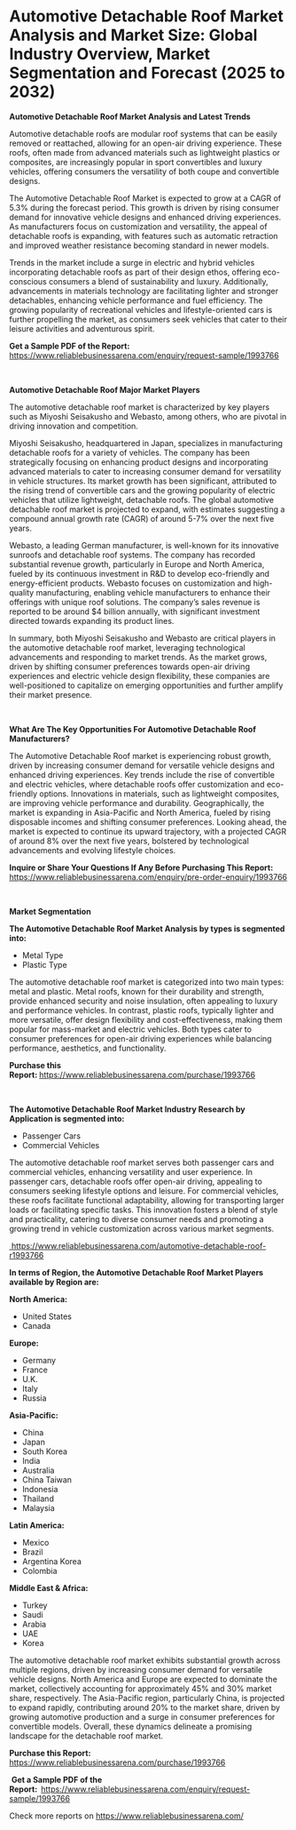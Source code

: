 <p><h1>Automotive Detachable Roof Market Analysis and Market Size: Global Industry Overview, Market Segmentation and Forecast (2025 to 2032)</h1></p><p><strong>Automotive Detachable Roof Market Analysis and Latest Trends</strong></p>
<p><p>Automotive detachable roofs are modular roof systems that can be easily removed or reattached, allowing for an open-air driving experience. These roofs, often made from advanced materials such as lightweight plastics or composites, are increasingly popular in sport convertibles and luxury vehicles, offering consumers the versatility of both coupe and convertible designs. </p><p>The Automotive Detachable Roof Market is expected to grow at a CAGR of 5.3% during the forecast period. This growth is driven by rising consumer demand for innovative vehicle designs and enhanced driving experiences. As manufacturers focus on customization and versatility, the appeal of detachable roofs is expanding, with features such as automatic retraction and improved weather resistance becoming standard in newer models. </p><p>Trends in the market include a surge in electric and hybrid vehicles incorporating detachable roofs as part of their design ethos, offering eco-conscious consumers a blend of sustainability and luxury. Additionally, advancements in materials technology are facilitating lighter and stronger detachables, enhancing vehicle performance and fuel efficiency. The growing popularity of recreational vehicles and lifestyle-oriented cars is further propelling the market, as consumers seek vehicles that cater to their leisure activities and adventurous spirit.</p></p>
<p><strong>Get a Sample PDF of the Report:&nbsp;</strong> <a href="https://www.reliablebusinessarena.com/enquiry/request-sample/1993766?utm_campaign=3558&utm_medium=2&utm_source=Github&utm_content=ia&utm_term=29032025&utm_id=automotive-detachable-roof">https://www.reliablebusinessarena.com/enquiry/request-sample/1993766</a></p>
<p>&nbsp;</p>
<p><strong>Automotive Detachable Roof Major Market Players</strong></p>
<p><p>The automotive detachable roof market is characterized by key players such as Miyoshi Seisakusho and Webasto, among others, who are pivotal in driving innovation and competition. </p><p>Miyoshi Seisakusho, headquartered in Japan, specializes in manufacturing detachable roofs for a variety of vehicles. The company has been strategically focusing on enhancing product designs and incorporating advanced materials to cater to increasing consumer demand for versatility in vehicle structures. Its market growth has been significant, attributed to the rising trend of convertible cars and the growing popularity of electric vehicles that utilize lightweight, detachable roofs. The global automotive detachable roof market is projected to expand, with estimates suggesting a compound annual growth rate (CAGR) of around 5-7% over the next five years.</p><p>Webasto, a leading German manufacturer, is well-known for its innovative sunroofs and detachable roof systems. The company has recorded substantial revenue growth, particularly in Europe and North America, fueled by its continuous investment in R&D to develop eco-friendly and energy-efficient products. Webasto focuses on customization and high-quality manufacturing, enabling vehicle manufacturers to enhance their offerings with unique roof solutions. The company’s sales revenue is reported to be around $4 billion annually, with significant investment directed towards expanding its product lines.</p><p>In summary, both Miyoshi Seisakusho and Webasto are critical players in the automotive detachable roof market, leveraging technological advancements and responding to market trends. As the market grows, driven by shifting consumer preferences towards open-air driving experiences and electric vehicle design flexibility, these companies are well-positioned to capitalize on emerging opportunities and further amplify their market presence.</p></p>
<p>&nbsp;</p>
<p><strong>What Are The Key Opportunities For Automotive Detachable Roof Manufacturers?</strong></p>
<p><p>The Automotive Detachable Roof market is experiencing robust growth, driven by increasing consumer demand for versatile vehicle designs and enhanced driving experiences. Key trends include the rise of convertible and electric vehicles, where detachable roofs offer customization and eco-friendly options. Innovations in materials, such as lightweight composites, are improving vehicle performance and durability. Geographically, the market is expanding in Asia-Pacific and North America, fueled by rising disposable incomes and shifting consumer preferences. Looking ahead, the market is expected to continue its upward trajectory, with a projected CAGR of around 8% over the next five years, bolstered by technological advancements and evolving lifestyle choices.</p></p>
<p><strong>Inquire or Share Your Questions If Any Before Purchasing This Report:</strong> <a href="https://www.reliablebusinessarena.com/enquiry/pre-order-enquiry/1993766?utm_campaign=3558&utm_medium=2&utm_source=Github&utm_content=ia&utm_term=29032025&utm_id=automotive-detachable-roof">https://www.reliablebusinessarena.com/enquiry/pre-order-enquiry/1993766</a></p>
<p>&nbsp;</p>
<p><strong>Market Segmentation</strong></p>
<p><strong>The Automotive Detachable Roof Market Analysis by types is segmented into:</strong></p>
<p><ul><li>Metal Type</li><li>Plastic Type</li></ul></p>
<p><p>The automotive detachable roof market is categorized into two main types: metal and plastic. Metal roofs, known for their durability and strength, provide enhanced security and noise insulation, often appealing to luxury and performance vehicles. In contrast, plastic roofs, typically lighter and more versatile, offer design flexibility and cost-effectiveness, making them popular for mass-market and electric vehicles. Both types cater to consumer preferences for open-air driving experiences while balancing performance, aesthetics, and functionality.</p></p>
<p><strong>Purchase this Report:&nbsp;</strong><a href="https://www.reliablebusinessarena.com/purchase/1993766?utm_campaign=3558&utm_medium=2&utm_source=Github&utm_content=ia&utm_term=29032025&utm_id=automotive-detachable-roof">https://www.reliablebusinessarena.com/purchase/1993766</a></p>
<p>&nbsp;</p>
<p><strong>The Automotive Detachable Roof Market Industry Research by Application is segmented into:</strong></p>
<p><ul><li>Passenger Cars</li><li>Commercial Vehicles</li></ul></p>
<p><p>The automotive detachable roof market serves both passenger cars and commercial vehicles, enhancing versatility and user experience. In passenger cars, detachable roofs offer open-air driving, appealing to consumers seeking lifestyle options and leisure. For commercial vehicles, these roofs facilitate functional adaptability, allowing for transporting larger loads or facilitating specific tasks. This innovation fosters a blend of style and practicality, catering to diverse consumer needs and promoting a growing trend in vehicle customization across various market segments.</p></p>
<p><a href="https://www.reliablebusinessarena.com/automotive-detachable-roof-r1993766?utm_campaign=3558&utm_medium=2&utm_source=Github&utm_content=ia&utm_term=29032025&utm_id=automotive-detachable-roof">&nbsp;https://www.reliablebusinessarena.com/automotive-detachable-roof-r1993766</a></p>
<p><strong>In terms of Region, the Automotive Detachable Roof Market Players available by Region are:</strong></p>
<p>
    <p> <strong> North America: </strong>
        <ul>
            <li>United States</li>
            <li>Canada</li>
        </ul>
        </p> 
    <p> <strong> Europe: </strong>
        <ul>
            <li>Germany</li>
            <li>France</li>
            <li>U.K.</li>
            <li>Italy</li>
            <li>Russia</li>
        </ul>
        </p> 
    <p> <strong> Asia-Pacific: </strong>
        <ul>
            <li>China</li>
            <li>Japan</li>
            <li>South Korea</li>
            <li>India</li>
            <li>Australia</li>
            <li>China Taiwan</li>
            <li>Indonesia</li>
            <li>Thailand</li>
            <li>Malaysia</li>
        </ul>
        </p> 
    <p> <strong> Latin America: </strong>
        <ul>
            <li>Mexico</li>
            <li>Brazil</li>
            <li>Argentina Korea</li>
            <li>Colombia</li>
        </ul>
        </p> 
    <p> <strong> Middle East & Africa: </strong>
        <ul>
            <li>Turkey</li>
            <li>Saudi</li>
            <li>Arabia</li>
            <li>UAE</li>
            <li>Korea</li>
        </ul>
    </p>
    </p>
<p><p>The automotive detachable roof market exhibits substantial growth across multiple regions, driven by increasing consumer demand for versatile vehicle designs. North America and Europe are expected to dominate the market, collectively accounting for approximately 45% and 30% market share, respectively. The Asia-Pacific region, particularly China, is projected to expand rapidly, contributing around 20% to the market share, driven by growing automotive production and a surge in consumer preferences for convertible models. Overall, these dynamics delineate a promising landscape for the detachable roof market.</p></p>
<p><strong>Purchase this Report: </strong><a href="https://www.reliablebusinessarena.com/purchase/1993766?utm_campaign=3558&utm_medium=2&utm_source=Github&utm_content=ia&utm_term=29032025&utm_id=automotive-detachable-roof">https://www.reliablebusinessarena.com/purchase/1993766</a></p>
<p>&nbsp;<strong>Get a Sample PDF of the Report:&nbsp;&nbsp;</strong><a href="https://www.reliablebusinessarena.com/enquiry/request-sample/1993766?utm_campaign=3558&utm_medium=2&utm_source=Github&utm_content=ia&utm_term=29032025&utm_id=automotive-detachable-roof">https://www.reliablebusinessarena.com/enquiry/request-sample/1993766</a></p>
<p><strong></strong></p>
<p>Check more reports on <a href="https://www.reliablebusinessarena.com/?utm_campaign=3558&utm_medium=2&utm_source=Github&utm_content=ia&utm_term=29032025&utm_id=automotive-detachable-roof">https://www.reliablebusinessarena.com/</a></p>